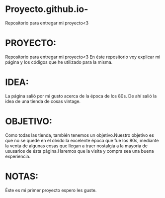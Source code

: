 # Proyecto.github.io-
Repositorio para entregar mi proyecto&lt;3
# PROYECTO:
Repositorio para entregar mi proyecto<3 En éste repositorio voy explicar mi página y los códigos que he utilizado para la misma.
# IDEA:
La página salió por mi gusto acerca de la época de los 80s. De ahí salió la idea de una tienda de cosas vintage.
# OBJETIVO:
Como todas las tienda, también tenemos un objetivo.Nuestro objetivo es que no se quede en el olvido la excelente época que fue los 80s, mediante la venta de algunas cosas que llegan a traer nostalgia a la mayoria de ususarios de ésta página.Haremos que la visita y compra sea una buena experiencia.
# NOTAS:
Éste es mi primer proyecto espero les guste. 